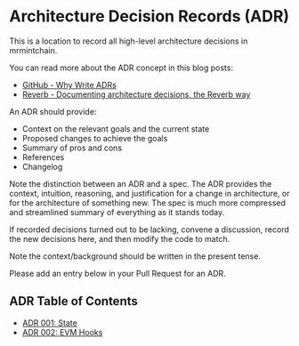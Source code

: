 <!--
order: false
parent:
  order: 0
-->

# Architecture Decision Records (ADR)

This is a location to record all high-level architecture decisions in mrmintchain.

You can read more about the ADR concept in this blog posts:

- [GitHub - Why Write ADRs](https://github.blog/2020-08-13-why-write-adrs/)
- [Reverb - Documenting architecture decisions, the Reverb way](https://product.reverb.com/documenting-architecture-decisions-the-reverb-way-a3563bb24bd0#.78xhdix6t)

An ADR should provide:

- Context on the relevant goals and the current state
- Proposed changes to achieve the goals
- Summary of pros and cons
- References
- Changelog

Note the distinction between an ADR and a spec. The ADR provides the context, intuition, reasoning, and
justification for a change in architecture, or for the architecture of something
new. The spec is much more compressed and streamlined summary of everything as
it stands today.

If recorded decisions turned out to be lacking, convene a discussion, record the new decisions here, and then modify the code to match.

Note the context/background should be written in the present tense.

Please add an entry below in your Pull Request for an ADR.

## ADR Table of Contents

- [ADR 001: State](adr-001-state.md)
- [ADR 002: EVM Hooks](adr-002-evm-hooks.md)

